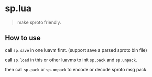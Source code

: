 sp.lua
======

> make sproto friendly.

How to use
----------

call `sp.save` in one luavm first. (support save a parsed sproto bin file)

call `sp.load` in this or other luavms to init `sp.pack` and `sp.unpack`.

then call `sp.pack` or `sp.unpack` to encode or decode sproto msg pack.
